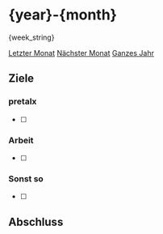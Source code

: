 # {year}-{month}

{week_string}

[Letzter Monat](/journal/{prev_month_path})
[Nächster Monat](/journal/{next_month_path})
[Ganzes Jahr](/journal/{year})

## Ziele

### pretalx

- [ ]

### Arbeit

- [ ]

### Sonst so

- [ ]

## Abschluss

